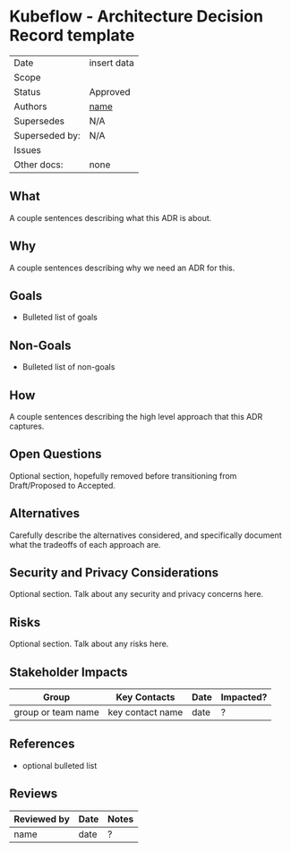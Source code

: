 # Kubeflow - Architecture Decision Record template

<!-- copy and paste this template to start authoring your own ADR -->
<!-- for the Status of new ADRs, please use Approved, since it will be approved by the time it is merged -->
<!-- remove this comment block too -->

|                |                          |
|----------------|--------------------------|
| Date           | insert data              |
| Scope          |                          |
| Status         | Approved                 |
| Authors        | [name](@github-username) |
| Supersedes     | N/A                      |
| Superseded by: | N/A                      |
| Issues         |                          |
| Other docs:    | none                     |

## What

A couple sentences describing what this ADR is about.

## Why

A couple sentences describing why we need an ADR for this.

## Goals

* Bulleted list of goals

## Non-Goals

* Bulleted list of non-goals

## How

A couple sentences describing the high level approach that this ADR captures.

## Open Questions

Optional section, hopefully removed before transitioning from Draft/Proposed to Accepted.

## Alternatives

Carefully describe the alternatives considered, and specifically document what the tradeoffs of each approach are.

## Security and Privacy Considerations

Optional section. Talk about any security and privacy concerns here.

## Risks

Optional section. Talk about any risks here.

## Stakeholder Impacts

| Group              | Key Contacts     | Date | Impacted? |
|--------------------|------------------|------|-----------|
| group or team name | key contact name | date | ?         |


## References

* optional bulleted list

## Reviews

| Reviewed by | Date | Notes |
|-------------|------|-------|
| name        | date | ?     |
